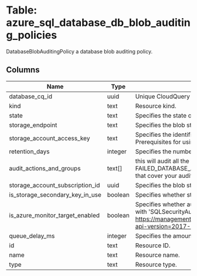 
# Table: azure_sql_database_db_blob_auditing_policies
DatabaseBlobAuditingPolicy a database blob auditing policy.
## Columns
| Name        | Type           | Description  |
| ------------- | ------------- | -----  |
|database_cq_id|uuid|Unique CloudQuery ID of azure_sql_databases table (FK)|
|kind|text|Resource kind.|
|state|text|Specifies the state of the policy|
|storage_endpoint|text|Specifies the blob storage endpoint.|
|storage_account_access_key|text|Specifies the identifier key of the auditing storage account. If state is Enabled and storageEndpoint is specified, not specifying the storageAccountAccessKey will use SQL server system-assigned managed identity to access the storage. Prerequisites for using managed identity authentication: 1|
|retention_days|integer|Specifies the number of days to keep in the audit logs in the storage account.|
|audit_actions_and_groups|text[]|this will audit all the queries and stored procedures executed against the database, as well as successful and failed logins:  BATCH_COMPLETED_GROUP, SUCCESSFUL_DATABASE_AUTHENTICATION_GROUP, FAILED_DATABASE_AUTHENTICATION_GROUP.  This above combination is also the set that is configured by default when enabling auditing from the Azure portal.  The supported action groups to audit are (note: choose only specific groups that cover your auditing needs|
|storage_account_subscription_id|uuid|Specifies the blob storage subscription Id.|
|is_storage_secondary_key_in_use|boolean|Specifies whether storageAccountAccessKey value is the storage's secondary key.|
|is_azure_monitor_target_enabled|boolean|Specifies whether audit events are sent to Azure Monitor. In order to send the events to Azure Monitor, specify 'state' as 'Enabled' and 'isAzureMonitorTargetEnabled' as true.  When using REST API to configure auditing, Diagnostic Settings with 'SQLSecurityAuditEvents' diagnostic logs category on the database should be also created. Note that for server level audit you should use the 'master' database as {databaseName}.  Diagnostic Settings URI format: PUT https://management.azure.com/subscriptions/{subscriptionId}/resourceGroups/{resourceGroup}/providers/Microsoft.Sql/servers/{serverName}/databases/{databaseName}/providers/microsoft.insights/diagnosticSettings/{settingsName}?api-version=2017-05-01-preview  For more information, see [Diagnostic Settings REST API](https://go.microsoft.com/fwlink/?linkid=2033207) or [Diagnostic Settings PowerShell](https://go.microsoft.com/fwlink/?linkid=2033043)|
|queue_delay_ms|integer|Specifies the amount of time in milliseconds that can elapse before audit actions are forced to be processed. The default minimum value is 1000 (1 second)|
|id|text|Resource ID.|
|name|text|Resource name.|
|type|text|Resource type.|
